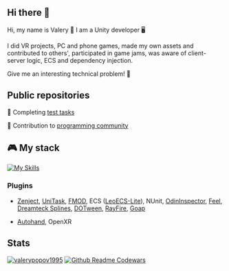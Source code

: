 ## Hi there 👋
Hi, my name is Valery 🤝 I am a Unity developer 🖥️

I did VR projects, PC and phone games, made my own assets and contributed to others', participated in game jams, was aware of client-server logic, ECS and dependency injection.

Give me an interesting technical problem! 🤯

## Public repositories
🧪 Completing [test tasks](https://github.com/ValeryPopov1995?tab=repositories&q=examination&type=&language=&sort=)

🤝 Contribution to [programming community](https://github.com/ValeryPopov1995?tab=repositories&q=&type=fork&language=&sort=)

## 🎮 My stack
[![My Skills](https://skillicons.dev/icons?i=unity,cs,git,visualstudio,blender,firebase,ps,arduino)](https://skillicons.dev)
### Plugins
- [Zenject](https://github.com/modesttree/Zenject),
[UniTask](https://github.com/Cysharp/UniTask),
[FMOD](https://www.fmod.com/),
ECS ([LeoECS-Lite](https://github.com/Leopotam/ecslite)),
NUnit,
[OdinInspector](https://assetstore.unity.com/packages/tools/utilities/odin-inspector-and-serializer-89041),
[Feel](https://assetstore.unity.com/packages/tools/particles-effects/feel-183370),
[Dreamteck Splines](https://assetstore.unity.com/packages/tools/utilities/dreamteck-splines-61926),
[DOTween](https://assetstore.unity.com/packages/tools/visual-scripting/dotween-pro-32416),
[RayFire](https://assetstore.unity.com/packages/tools/game-toolkits/rayfire-for-unity-148690),
[Goap](https://github.com/crashkonijn/GOAP)

- [Autohand](https://assetstore.unity.com/packages/tools/game-toolkits/auto-hand-vr-interaction-165323),
OpenXR

## Stats
<a href="https://github.com/ryo-ma/github-profile-trophy"><img src="https://github-profile-trophy.vercel.app/?username=valerypopov1995&rank=SECRET,SSS,SS,S,AAA,AA,A,B,C" alt="valerypopov1995" /></a>
[![Github Readme Codewars](https://codewars-stats-ignacio-cuadra.vercel.app/?username=ValeryPopov)](https://github.com/ignacio-cuadra/github-readme-codewars)
<!--
<img align="left" src="https://github-readme-stats.vercel.app/api/top-langs?username=valerypopov1995&show_icons=true&locale=en&layout=compact" alt="valerypopov1995" />
<p>&nbsp;<img align="left" src="https://github-readme-stats.vercel.app/api?username=valerypopov1995&show_icons=true&locale=en" alt="valerypopov1995" /></p>
-->

<!--
-->
